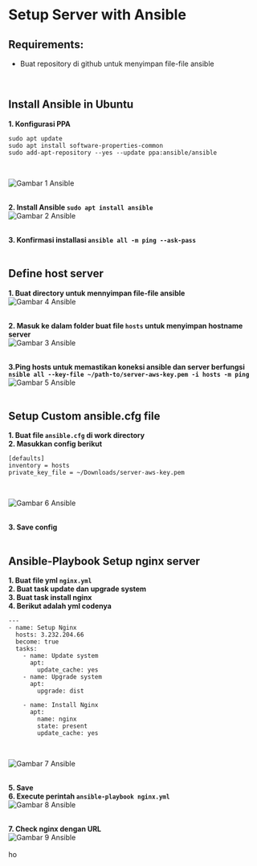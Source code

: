 # Setup Server with Ansible
## Requirements: <br>
* Buat repository di github untuk menyimpan file-file ansible
<br>

## Install Ansible in Ubuntu
**1. Konfigurasi PPA**<br>
```
sudo apt update
sudo apt install software-properties-common
sudo add-apt-repository --yes --update ppa:ansible/ansible

```
<br>

![Gambar 1 Ansible](screenshot/gambar1.png)<br><br>

**2. Install Ansible `sudo apt install ansible`**<br>
![Gambar 2 Ansible](screenshot/gambar2.png)<br><br>

**3. Konfirmasi installasi `ansible all -m ping --ask-pass`**<br><br>

## Define host server <br>
**1. Buat directory untuk mennyimpan file-file ansible**<br>
![Gambar 4 Ansible](screenshot/gambar4.png)<br><br>

**2. Masuk ke dalam folder buat file `hosts` untuk menyimpan hostname server**<br>
![Gambar 3 Ansible](screenshot/gambar3.png)<br><br>

**3.Ping hosts untuk memastikan koneksi ansible dan server berfungsi `nsible all --key-file ~/path-to/server-aws-key.pem -i hosts -m ping`**<br>
![Gambar 5 Ansible](screenshot/gambar5.png)<br><br>

## Setup Custom ansible.cfg file <br>
**1. Buat file `ansible.cfg` di work directory**<br>
**2. Masukkan config berikut**<br>
```
[defaults]
inventory = hosts
private_key_file = ~/Downloads/server-aws-key.pem
```
<br>

![Gambar 6 Ansible](screenshot/gambar6.png)<br><br>

**3. Save config**<br><br>

## Ansible-Playbook Setup nginx server <br>
**1. Buat file yml `nginx.yml`**<br>
**2. Buat task update dan upgrade system**<br>
**3. Buat task install nginx**<br>
**4. Berikut adalah yml codenya**<br>
```
---
- name: Setup Nginx
  hosts: 3.232.204.66
  become: true
  tasks:
    - name: Update system
      apt:
        update_cache: yes
    - name: Upgrade system
      apt:
        upgrade: dist

    - name: Install Nginx
      apt:
        name: nginx
        state: present
        update_cache: yes
```
<br>

![Gambar 7 Ansible](screenshot/gambar7.png)<br><br>

**5. Save**<br>
**6. Execute perintah `ansible-playbook nginx.yml`**<br>
![Gambar 8 Ansible](screenshot/gambar8.png)<br><br>

**7. Check nginx dengan URL**<br>
![Gambar 9 Ansible](screenshot/gambar9.png)<br><br>ho